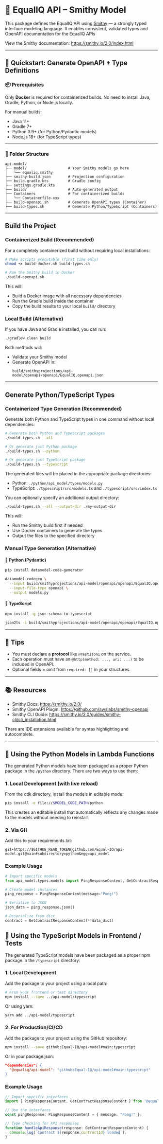 # 🧬 EqualIQ API – Smithy Model

This package defines the EqualIQ API using [Smithy](https://smithy.io/) — a strongly typed interface modeling language. It enables consistent, validated types and OpenAPI documentation for the EqualIQ APIs

View the Smithy documentation:
https://smithy.io/2.0/index.html


---

## 🚀 Quickstart: Generate OpenAPI + Type Definitions

### 📦 Prerequisites

Only **Docker** is required for containerized builds. No need to install Java, Gradle, Python, or Node.js locally.

For manual builds:
- Java 11+
- Gradle 7+
- Python 3.9+ (for Python/Pydantic models)
- Node.js 18+ (for TypeScript types)

---

### 📁 Folder Structure

```
api-model/
├── model/                   # Your Smithy models go here
│   └── equaliq.smithy
├── smithy-build.json        # Projection configuration
├── build.gradle.kts         # Gradle config
├── settings.gradle.kts
├── build/                   # Auto-generated output
├── Containers               # For containerized builds
│   └── Containerfile-xxx
├── build-openapi.sh         # Generate OpenAPI types (Container)
├── build-types.sh           # Generate Python/TypeScript (Containers)
```

---

## Build the Project

### Containerized Build (Recommended)

For a completely containerized build without requiring local installations:

```bash
# Make scripts executable (first time only)
chmod +x build-docker.sh build-types.sh

# Run the Smithy build in Docker
./build-openapi.sh
```

This will:
- Build a Docker image with all necessary dependencies
- Run the Gradle build inside the container
- Copy the build results to your local `build/` directory

### Local Build (Alternative)

If you have Java and Gradle installed, you can run:

```bash
./gradlew clean build
```

Both methods will:
- Validate your Smithy model
- Generate OpenAPI in:
  ```
  build/smithyprojections/api-model/openapi/openapi/EqualIQ.openapi.json
  ```

---

## Generate Python/TypeScript Types

### Containerized Type Generation (Recommended)

Generate both Python and TypeScript types in one command without local dependencies:

```bash
# Generate both Python and TypeScript packages
./build-types.sh --all

# Or generate just Python package
./build-types.sh --python

# Or generate just TypeScript package
./build-types.sh --typescript
```

The generated files will be placed in the appropriate package directories:
- Python: `./python/api_model/types/models.py`
- TypeScript: `./typescript/src/models.ts` and `./typescript/src/index.ts`

You can optionally specify an additional output directory:
```bash
./build-types.sh --all --output-dir ./my-output-dir
```

This will:
- Run the Smithy build first if needed
- Use Docker containers to generate the types
- Output the files to the specified directory

### Manual Type Generation (Alternative)

#### 🐍 Python (Pydantic)

```bash
pip install datamodel-code-generator

datamodel-codegen \
  --input build/smithyprojections/api-model/openapi/openapi/EqualIQ.openapi.json \
  --input-file-type openapi \
  --output models.py
```

#### 🧠 TypeScript

```bash
npm install -g json-schema-to-typescript

json2ts -i build/smithyprojections/api-model/openapi/openapi/EqualIQ.openapi.json -o models.ts
```

---

## 🧠 Tips

- You must declare a **protocol** like `@restJson1` on the service.
- Each operation must have an `@http(method: ..., uri: ...)` to be included in OpenAPI.
- Optional fields = omit from `required: []` in your structures.

---

## 📚 Resources

- Smithy Docs: https://smithy.io/2.0/
- Smithy OpenAPI Plugin: https://github.com/awslabs/smithy-openapi
- Smithy CLI Guide: https://smithy.io/2.0/guides/smithy-cli/cli_installation.html

There are IDE extensions available for syntax highlighting and autocomplete.

---

## 🐍 Using the Python Models in Lambda Functions

The generated Python models have been packaged as a proper Python package in the `/python` directory. There are two ways to use them:

### 1. Local Development (with live reload)

From the cdk directory, install the models in editable mode:

```bash
pip install -e file://$MODEL_CODE_PATH/python
```

This creates an editable install that automatically reflects any changes made to the models without needing to reinstall.

### 2. Via GH

Add this to your requirements.txt:

```
git+https://$GITHUB_READ_TOKEN@github.com/Equal-IQ/api-model.git@main#subdirectory=python&egg=api_model
```

### Example Usage

```python
# Import specific models
from api_model.types.models import PingResponseContent, GetContractResponseContent

# Create model instances
ping_response = PingResponseContent(message="Pong!")

# Serialize to JSON
json_data = ping_response.json()

# Deserialize from dict
contract = GetContractResponseContent(**data_dict)
```

## 🧠 Using the TypeScript Models in Frontend / Tests

The generated TypeScript models have been packaged as a proper npm package in the `/typescript` directory:

### 1. Local Development

Add the package to your project using a local path:

```bash
# From your frontend or test directory
npm install --save ../api-model/typescript
```

Or using yarn:

```bash
yarn add ../api-model/typescript
```

### 2. For Production/CI/CD

Add the package to your project using the GitHub repository:

```bash
npm install --save github:Equal-IQ/api-model#main:typescript
```

Or in your package.json:

```json
"dependencies": {
  "@equaliq/api-model": "github:Equal-IQ/api-model#main:typescript"
}
```

### Example Usage

```typescript
// Import specific interfaces
import { PingResponseContent, GetContractResponseContent } from '@equaliq/api-model';

// Use the interfaces
const pingResponse: PingResponseContent = { message: "Pong!" };

// Type checking for API responses
function handleApiResponse(response: GetContractResponseContent) {
  console.log(`Contract ${response.contractId} loaded`);
}
```
